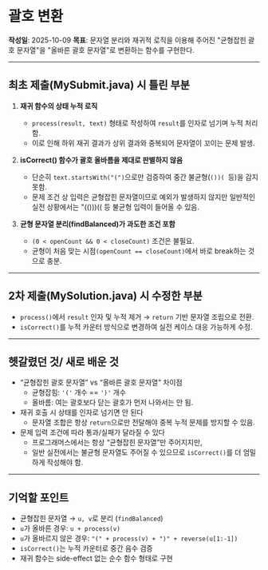 # 괄호 변환 

**작성일**: 2025-10-09
**목표**: 문자열 분리와 재귀적 로직을 이용해 주어진 "균형잡힌 괄호 문자열"을 "올바른 괄호 문자열"로 변환하는 함수를 구현한다.

---

## 최초 제출(MySubmit.java) 시 틀린 부분
1. **재귀 함수의 상태 누적 로직**
   - `process(result, text)` 형태로 작성하여 `result`를 인자로 넘기며 누적 처리함.
   - 이로 인해 하위 재귀 결과가 상위 결과와 중복되어 문자열이 꼬이는 문제 발생.

2. **isCorrect() 함수가 괄호 올바름을 제대로 판별하지 않음**
   - 단순히 `text.startsWith("(")`으로만 검증하여 중간 불균형(`())( `등)을 감지 못함.
    - 문제 조건 상 입력은 균형잡힌 문자열이므로 예외가 발생하지 않지만 일반적인 실전 상황에서는 "(()))(( 등 불균형 입력이 들어올 수 있음.

3. **균형 문자열 분리(findBalanced)가 과도한 조건 포함**
    - `(0 < openCount && 0 < closeCount)` 조건은 불필요.
    - 균형이 처음 맞는 시점`(openCount == closeCount)`에서 바로 break하는 것으로 충분.

---

## 2차 제출(MySolution.java) 시 수정한 부분
- `process()`에서 `result` 인자 및 누적 제거 → `return` 기반 문자열 조립으로 전환.
- `isCorrect()`를 누적 카운터 방식으로 변경하여 실전 케이스 대응 가능하게 수정.

---

## 헷갈렸던 것/ 새로 배운 것
- “균형잡힌 괄호 문자열” vs “올바른 괄호 문자열” 차이점
    - 균형잡힘: `'('` 개수 == `')'` 개수
    - 올바름: 여는 괄호보다 닫는 괄호가 먼저 나와서는 안 됨.
- 재귀 호출 시 상태를 인자로 넘기면 안 된다
    - 문자열 조합은 항상 `return`으로만 전달해야 중복 누적 문제를 방지할 수 있음.
- 문제 입력 조건에 따라 통과/실패가 달라질 수 있다
    - 프로그래머스에서는 항상 “균형잡힌 문자열”만 주어지지만,
    - 일반 실전에서는 불균형 문자열도 주어질 수 있으므로 `isCorrect()`를 더 엄밀하게 작성해야 함.

---

## 기억할 포인트
- 균형잡힌 문자열 → `u, v`로 분리 (`findBalanced`)
- `u`가 올바른 경우: `u + process(v)`
- `u`가 올바르지 않은 경우: `"(" + process(v) + ")" + reverse(u[1:-1])`
- `isCorrect()`는 누적 카운터로 중간 음수 검증
- 재귀 함수는 side-effect 없는 순수 함수 형태로 구현

